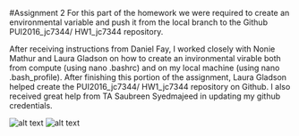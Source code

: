#Assignment 2
For this part of the homework we were required to create an environmental variable and push it from the local branch to the Github PUI2016_jc7344/ HW1_jc7344 repository.

After receiving instructions from Daniel Fay, I worked closely with Nonie Mathur and Laura Gladson on how to create an invironmental virable both from compute (using nano .bashrc) and on my local machine (using nano .bash_profile). After finishing this portion of the assignment, Laura Gladson helped create the PUI2016_jc7344/ HW1_jc7344 repository on Github. I also received great help from TA Saubreen Syedmajeed in updating my github credentials. 

![alt text](https://github.com/jc7344/PUI2016_jc7344/blob/master/Screen%20Shot%202016-09-12%20at%203.07.59%20PM.png "Creation of the environmental virable")
![alt text](https://github.com/jc7344/PUI2016_jc7344/blob/master/Screen%20Shot%202016-09-12%20at%203.08.27%20PM.png "location of created directory")


